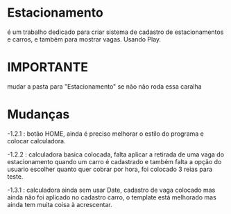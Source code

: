 # Estacionamento

é um trabalho dedicado para criar sistema de cadastro de estacionamentos e carros, e também para mostrar vagas. Usando Play.

# IMPORTANTE 
   mudar a pasta para "Estacionamento" se não não roda essa caralha
   
# Mudanças 
 -1.2.1 : botão HOME, ainda é preciso melhorar o estilo do programa e colocar calculadora.
 
 -1.2.2 : calculadora basica colocada, falta aplicar a retirada de uma vaga do estacionamento quando um carro é cadastrado e também falta a 
 opção do usuario escolher quanto quer cobrar por hora, foi colocado 3 reias para teste.   

 -1.3.1 : calculadora ainda sem usar Date, cadastro de vaga colocado mas ainda não foi aplicado no cadastro carro, o template está melhorado mas ainda tem muita coisa à acrescentar.